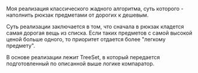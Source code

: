 Моя реализация классического жадного алгоритма, суть которого - наполнить рюкзак предметами от дорогих к дешевым.

Суть реализации заключается в том, что сначала в рюкзак кладется самая дорогая вещь из списка. Если таких
предметов с самой высокой ценой больше одного, то приоритет отдается более "легкому предмету".

В основе реализации лежит TreeSet, в который передается подготовленный по описанной выше логике компаратор.